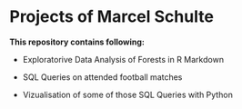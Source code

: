 # Projects of Marcel Schulte

**This repository contains following:** 

* Exploratorive Data Analysis of Forests in R Markdown

* SQL Queries on attended football matches

* Vizualisation of some of those SQL Queries with Python


